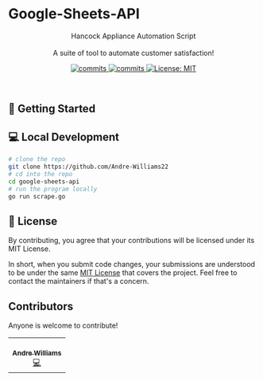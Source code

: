 # Google-Sheets-API

<p align="center">
Hancock Appliance Automation Script
<br>
<br>
A suite of tool to automate customer satisfaction!
</p>
<p align="center">
  <a>
    <a href="https://goreportcard.com/badge/github.com/Andre-Williams22/msconsole" />
    <img alt="commits" src="https://goreportcard.com/badge/github.com/Andre-Williams22/msconsole" target="_blank" />
    <a href="https://github.com/Andre-Williams22/msconsole/commits/master">
    <img alt="commits" src="https://img.shields.io/github/commit-activity/w/Andre-Williams22/msconsole?color=green" target="_blank" />
  </a> 
  <a href="#" target="_blank">
    <img alt="License: MIT" src="https://img.shields.io/badge/License-MIT-yellow.svg" />
  </a>
</p>
<br>

## 🚀 Getting Started


## 💻 Local Development

```bash
# clone the repo
git clone https://github.com/Andre-Williams22
# cd into the repo
cd google-sheets-api
# run the program locally
go run scrape.go
```

## 📝 License

By contributing, you agree that your contributions will be licensed under its MIT License.

In short, when you submit code changes, your submissions are understood to be under the same [MIT License](http://choosealicense.com/licenses/mit/) that covers the project. Feel free to contact the maintainers if that's a concern.

## Contributors

Anyone is welcome to contribute!

<table>
  <tr>
    <td align="center"><a href="https://github.com/Andre-Williams22"><br /><sub><b>Andre Williams</b></sub></a><br /><a href="https://github.com/Andre-Williams22/msconsole/commits?author=Andre-Williams22" title="Code">💻</a></td>

  </tr>

